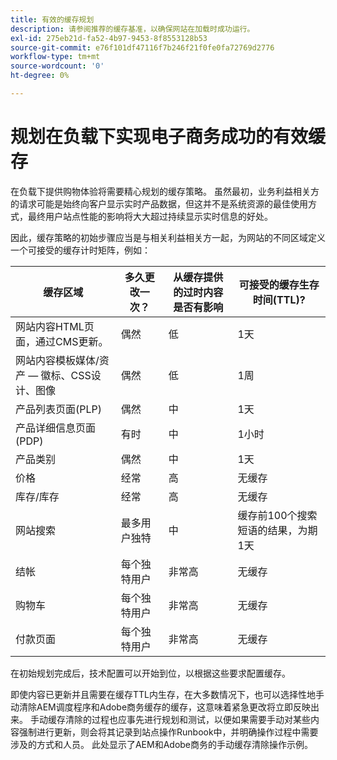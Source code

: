 ```yaml
---
title: 有效的缓存规划
description: 请参阅推荐的缓存基准，以确保网站在加载时成功运行。
exl-id: 275eb21d-fa52-4b97-9453-8f8553128b53
source-git-commit: e76f101df47116f7b246f21f0fe0fa72769d2776
workflow-type: tm+mt
source-wordcount: '0'
ht-degree: 0%

---
```


# 规划在负载下实现电子商务成功的有效缓存

在负载下提供购物体验将需要精心规划的缓存策略。 虽然最初，业务利益相关方的请求可能是始终向客户显示实时产品数据，但这并不是系统资源的最佳使用方式，最终用户站点性能的影响将大大超过持续显示实时信息的好处。

因此，缓存策略的初始步骤应当是与相关利益相关方一起，为网站的不同区域定义一个可接受的缓存计时矩阵，例如：

| 缓存区域 | 多久更改一次？ | 从缓存提供的过时内容是否有影响 | 可接受的缓存生存时间(TTL)? |
|---------------------------------------------------------------|--------------------|-------------------------------------------|-----------------------------------------------------|
| 网站内容HTML页面，通过CMS更新。 | 偶然 | 低 | 1天 |
| 网站内容模板媒体/资产 — 徽标、CSS设计、图像 | 偶然 | 低 | 1周 |
| 产品列表页面(PLP) | 偶然 | 中 | 1天 |
| 产品详细信息页面(PDP) | 有时 | 中 | 1小时 |
| 产品类别 | 偶然 | 中 | 1天 |
| 价格 | 经常 | 高 | 无缓存 |
| 库存/库存 | 经常 | 高 | 无缓存 |
| 网站搜索 | 最多用户独特 | 中 | 缓存前100个搜索短语的结果，为期1天 |
| 结帐 | 每个独特用户 | 非常高 | 无缓存 |
| 购物车 | 每个独特用户 | 非常高 | 无缓存 |
| 付款页面 | 每个独特用户 | 非常高 | 无缓存 |

在初始规划完成后，技术配置可以开始到位，以根据这些要求配置缓存。

即使内容已更新并且需要在缓存TTL内生存，在大多数情况下，也可以选择性地手动清除AEM调度程序和Adobe商务缓存的缓存，这意味着紧急更改将立即反映出来。 手动缓存清除的过程也应事先进行规划和测试，以便如果需要手动对某些内容强制进行更新，则会将其记录到站点操作Runbook中，并明确操作过程中需要涉及的方式和人员。 此处显示了AEM和Adobe商务的手动缓存清除操作示例。
